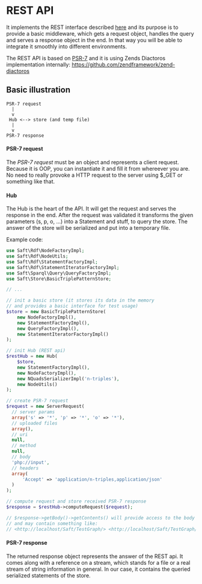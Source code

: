 # REST API

It implements the REST interface described [here](http://safting.github.io/doc/restinterface/triplestore/) and  its purpose is to provide a basic middleware, which gets a request object, handles the query and serves a response object in the end. In that way you will be able to integrate it smoothly into different environments.

The REST API is based on [PSR-7](http://www.php-fig.org/psr/psr-7/) and it is using Zends Diactoros implementation internally: https://github.com/zendframework/zend-diactoros

## Basic illustration

```
PSR-7 request
  |
  v
 Hub <--> store (and temp file)
  |
  v
PSR-7 response
```

#### PSR-7 request

The *PSR-7 request* must be an object and represents a client request. Because it is OOP, you can instantiate it and fill it from whereever you are. No need to really provoke a HTTP request to the server using $_GET or something like that.

#### Hub

The Hub is the heart of the API. It will get the request and serves the response in the end. After the request was validated it transforms the given parameters (s, p, o, ...) into a Statement and stuff, to query the store. The answer of the store will be serialized and put into a temporary file.

Example code:

```php
use Saft\Rdf\NodeFactoryImpl;
use Saft\Rdf\NodeUtils;
use Saft\Rdf\StatementFactoryImpl;
use Saft\Rdf\StatementIteratorFactoryImpl;
use Saft\Sparql\Query\QueryFactoryImpl;
use Saft\Store\BasicTriplePatternStore;

// ...

// init a basic store (it stores its data in the memory
// and provides a basic interface for test usage)
$store = new BasicTriplePatternStore(
    new NodeFactoryImpl(),
    new StatementFactoryImpl(),
    new QueryFactoryImpl(),
    new StatementIteratorFactoryImpl()
);

// init Hub (REST api)
$restHub = new Hub(
    $store,
    new StatementFactoryImpl(),
    new NodeFactoryImpl(),
    new NQuadsSerializerImpl('n-triples'),
    new NodeUtils()
);

// create PSR-7 request
$request = new ServerRequest(
  // server params
  array('s' => '*', 'p' => '*', 'o' => '*'),
  // uploaded files
  array(),
  // uri
  null,
  // method
  null,
  // body
  'php://input',
  // headers
  array(
      'Accept' => 'application/n-triples,application/json'
  )
);

// compute request and store received PSR-7 response
$response = $restHub->computeRequest($request);

// $response->getBody()->getContents() will provide access to the body of the response
// and may contain something like:
// <http://localhost/Saft/TestGraph/> <http://localhost/Saft/TestGraph/> <http://localhost/Saft/TestGraph/> .
```

#### PSR-7 response

The returned response object represents the answer of the REST api. It comes along with a reference on a stream, which stands for a file or a real stream of string information in general. In our case, it contains the queried serialized statements of the store.
